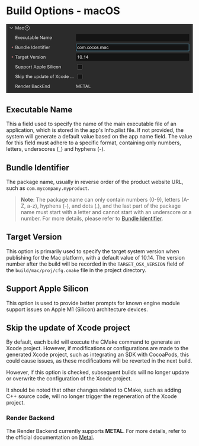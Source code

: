 # Build Options - macOS

![build-options-mac](./images/build-options-mac.png)

## Executable Name

This a field used to specify the name of the main executable file of an application, which is stored in the app's Info.plist file. If not provided, the system will generate a default value based on the app name field. The value for this field must adhere to a specific format, containing only numbers, letters, underscores (_) and hyphens (-).

## Bundle Identifier

The package name, usually in reverse order of the product website URL, such as `com.mycompany.myproduct`.

> **Note**: The package name can only contain numbers (0-9), letters (A-Z, a-z), hyphens (-), and dots (.), and the last part of the package name must start with a letter and cannot start with an underscore or a number. For more details, please refer to [Bundle Identifier](https://developer.apple.com/documentation/bundleresources/information_property_list/cfbundleidentifier).

## Target Version

This option is primarily used to specify the target system version when publishing for the Mac platform, with a default value of 10.14. The version number after the build will be recorded in the `TARGET_OSX_VERSION` field of the `build/mac/proj/cfg.cmake` file in the project directory.

## Support Apple Silicon

This option is used to provide better prompts for known engine module support issues on Apple M1 (Silicon) architecture devices.

## Skip the update of Xcode project

By default, each build will execute the CMake command to generate an Xcode project. However, if modifications or configurations are made to the generated Xcode project, such as integrating an SDK with CocoaPods, this could cause issues, as these modifications will be reverted in the next build.

However, if this option is checked, subsequent builds will no longer update or overwrite the configuration of the Xcode project.

It should be noted that other changes related to CMake, such as adding C++ source code, will no longer trigger the regeneration of the Xcode project. 

### Render Backend

The Render Backend currently supports **METAL**. For more details, refer to the official documentation on [Metal](https://developer.apple.com/cn/metal/).
